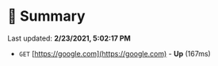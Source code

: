 # 📖 Summary
Last updated: **2/23/2021, 5:02:17 PM**

- `GET` [https://google.com](https://google.com) - **Up** (167ms)
